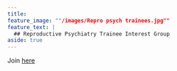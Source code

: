 ```yaml
---
title: 
feature_image: ""/images/Repro psych trainees.jpg""
feature_text: |
  ## Reproductive Psychiatry Trainee Interest Group
aside: true
---
```


Join [here](https://forms.gle/Ue76URFWoJv7R3ek8)
